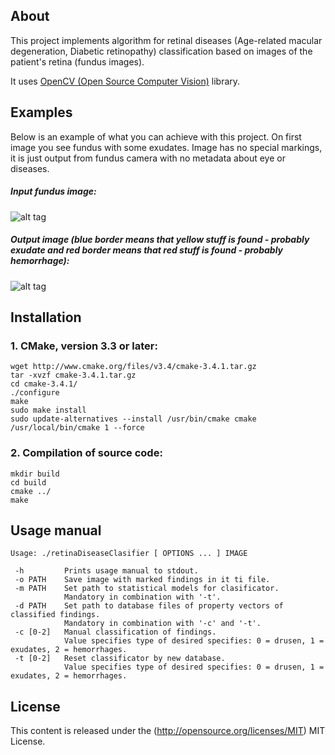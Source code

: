 ## About

This project implements algorithm for retinal diseases (Age-related macular degeneration, Diabetic retinopathy) classification based on images of the patient's retina (fundus images). 

It uses  [OpenCV (Open Source Computer Vision)](http://opencv.org/downloads.html) library. 

## Examples

Below is an example of what you can achieve with this project. On first image you see fundus with some exudates. Image has no special markings, it is just output from fundus camera with no metadata about eye or diseases. 

##### Input fundus image:
![alt tag](https://raw.githubusercontent.com/janmacek/retina-disease-classifier/master/examples/A-input.jpg)

##### Output image (blue border means that yellow stuff is found - probably exudate and red border means that red stuff is found - probably hemorrhage):
![alt tag](https://raw.githubusercontent.com/janmacek/retina-disease-classifier/master/examples/A-output.png)

## Installation

### 1. CMake, version 3.3 or later:
```
wget http://www.cmake.org/files/v3.4/cmake-3.4.1.tar.gz
tar -xvzf cmake-3.4.1.tar.gz
cd cmake-3.4.1/
./configure
make
sudo make install
sudo update-alternatives --install /usr/bin/cmake cmake /usr/local/bin/cmake 1 --force
```
### 2. Compilation of source code:
```
mkdir build
cd build
cmake ../
make
```
## Usage manual

```
Usage: ./retinaDiseaseClasifier [ OPTIONS ... ] IMAGE

 -h       	Prints usage manual to stdout.
 -o PATH  	Save image with marked findings in it ti file.
 -m PATH  	Set path to statistical models for clasificator.
            Mandatory in combination with '-t'.
 -d PATH  	Set path to database files of property vectors of classified findings.
            Mandatory in combination with '-c' and '-t'. 
 -c [0-2] 	Manual classification of findings. 
            Value specifies type of desired specifies: 0 = drusen, 1 = exudates, 2 = hemorrhages.
 -t [0-2] 	Reset classificator by new database. 
            Value specifies type of desired specifies: 0 = drusen, 1 = exudates, 2 = hemorrhages.
 ```
 
## License

This content is released under the (http://opensource.org/licenses/MIT) MIT License.
